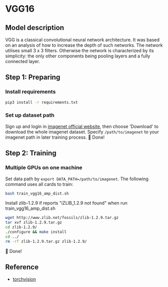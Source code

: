 # VGG16
## Model description
VGG is a classical convolutional neural network architecture. It was based on an analysis of how to increase the depth of such networks. The network utilises small 3 x 3 filters. Otherwise the network is characterized by its simplicity: the only other components being pooling layers and a fully connected layer.


## Step 1: Preparing

### Install requirements
```bash
pip3 install -r requirements.txt
```

### Set up dataset path
Sign up and login in [imagenet official website](https://www.image-net.org/index.php), then choose 'Download' to download the whole imagenet dataset. Specify `/path/to/imagenet` to your imagenet path in later training process.
:beers: Done!


## Step 2: Training
### Multiple GPUs on one machine
Set data path by `export DATA_PATH=/path/to/imagenet`. The following command uses all cards to train:

```bash
bash train_vgg16_amp_dist.sh
```
Install zlib-1.2.9 if reports "iZLIB_1.2.9 not found" when run train_vgg16_amp_dist.sh

```bash
wget http://www.zlib.net/fossils/zlib-1.2.9.tar.gz
tar xvf zlib-1.2.9.tar.gz
cd zlib-1.2.9/
./configure && make install
cd ../
rm -rf zlib-1.2.9.tar.gz zlib-1.2.9/
```



:beers: Done!


## Reference
- [torchvision](https://github.com/pytorch/vision/tree/main/references/classification)

